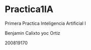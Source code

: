 Practica1IA
===========

Primera Practica Inteligencia Artificial I

Benjamin Calixto yoc Ortiz

200819170
